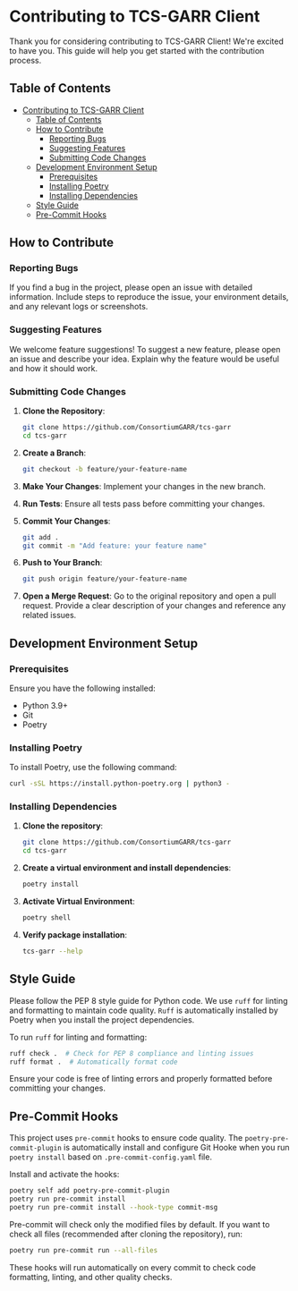 # Contributing to TCS-GARR Client

Thank you for considering contributing to TCS-GARR Client! We're excited to have you. This guide will help you get started with the contribution process.

## Table of Contents

- [Contributing to TCS-GARR Client](#contributing-to-tcs-garr-client)
  - [Table of Contents](#table-of-contents)
  - [How to Contribute](#how-to-contribute)
    - [Reporting Bugs](#reporting-bugs)
    - [Suggesting Features](#suggesting-features)
    - [Submitting Code Changes](#submitting-code-changes)
  - [Development Environment Setup](#development-environment-setup)
    - [Prerequisites](#prerequisites)
    - [Installing Poetry](#installing-poetry)
    - [Installing Dependencies](#installing-dependencies)
  - [Style Guide](#style-guide)
  - [Pre-Commit Hooks](#pre-commit-hooks)

## How to Contribute

### Reporting Bugs

If you find a bug in the project, please open an issue with detailed information. Include steps to reproduce the issue, your environment details, and any relevant logs or screenshots.

### Suggesting Features

We welcome feature suggestions! To suggest a new feature, please open an issue and describe your idea. Explain why the feature would be useful and how it should work.

### Submitting Code Changes

1. **Clone the Repository**:

    ```sh
    git clone https://github.com/ConsortiumGARR/tcs-garr
    cd tcs-garr
    ```

2. **Create a Branch**:

    ```sh
    git checkout -b feature/your-feature-name
    ```

3. **Make Your Changes**: Implement your changes in the new branch.
4. **Run Tests**: Ensure all tests pass before committing your changes.
5. **Commit Your Changes**:

    ```sh
    git add .
    git commit -m "Add feature: your feature name"
    ```

6. **Push to Your Branch**:

    ```sh
    git push origin feature/your-feature-name
    ```

7. **Open a Merge Request**: Go to the original repository and open a pull request. Provide a clear description of your changes and reference any related issues.

## Development Environment Setup

### Prerequisites

Ensure you have the following installed:

- Python 3.9+
- Git
- Poetry

### Installing Poetry

To install Poetry, use the following command:

```sh
curl -sSL https://install.python-poetry.org | python3 -
```

### Installing Dependencies

1. **Clone the repository**:

    ```sh
    git clone https://github.com/ConsortiumGARR/tcs-garr
    cd tcs-garr
    ```

2. **Create a virtual environment and install dependencies**:

    ```sh
    poetry install
    ```

3. **Activate Virtual Environment**:

    ```sh
    poetry shell
    ```

4. **Verify package installation**:

    ```sh
    tcs-garr --help
    ```

## Style Guide

Please follow the PEP 8 style guide for Python code. We use `ruff` for linting and formatting to maintain code quality. `Ruff` is automatically installed by Poetry when you install the project dependencies.

To run `ruff` for linting and formatting:

```sh
ruff check .  # Check for PEP 8 compliance and linting issues
ruff format .  # Automatically format code
```

Ensure your code is free of linting errors and properly formatted before committing your changes.

## Pre-Commit Hooks

This project uses `pre-commit` hooks to ensure code quality. The `poetry-pre-commit-plugin` is automatically install and configure Git Hooke when you run `poetry install` based on `.pre-commit-config.yaml` file.

Install and activate the hooks:

```sh
poetry self add poetry-pre-commit-plugin
poetry run pre-commit install
poetry run pre-commit install --hook-type commit-msg
```

Pre-commit will check only the modified files by default. If you want to check all files (recommended after cloning the repository), run:

```sh
poetry run pre-commit run --all-files
```

These hooks will run automatically on every commit to check code formatting, linting, and other quality checks.
